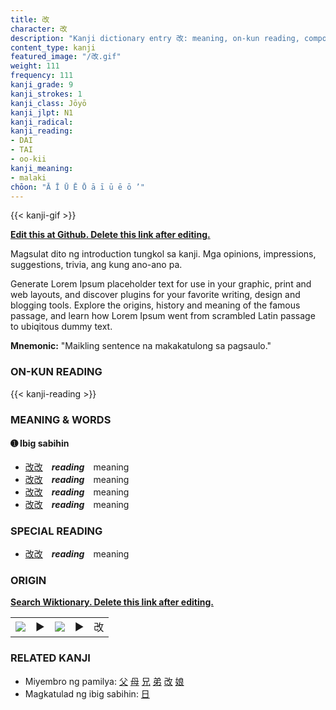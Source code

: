 ```yaml
---
title: 改
character: 改
description: "Kanji dictionary entry 改: meaning, on-kun reading, compounds, origin, related kanji"
content_type: kanji
featured_image: "/改.gif"
weight: 111
frequency: 111
kanji_grade: 9
kanji_strokes: 1
kanji_class: Jōyō
kanji_jlpt: N1
kanji_radical: 
kanji_reading: 
- DAI
- TAI
- oo-kii
kanji_meaning:
- malaki
chōon: "Ā Ī Ū Ē Ō ā ī ū ē ō ’"
---
```

[//]: # (Don't edit the line below. Kanji animated GIF code is automatically generated.)
{{< kanji-gif >}}

[//]: # (Edit below this line.)

**[Edit this at Github. Delete this link after editing.](https://github.com/tim0g/tim/tree/main/content/kanji/改/index.md)**

Magsulat dito ng introduction tungkol sa kanji. Mga opinions, impressions, suggestions, trivia, ang kung ano-ano pa.

Generate Lorem Ipsum placeholder text for use in your graphic, print and web layouts, and discover plugins for your favorite writing, design and blogging tools. Explore the origins, history and meaning of the famous passage, and learn how Lorem Ipsum went from scrambled Latin passage to ubiqitous dummy text.
 
**Mnemonic:** "Maikling sentence na makakatulong sa pagsaulo."

### ON-KUN READING

[//]: # (Don't edit the line below. ON-KUN READING code is automatically generated.)
{{< kanji-reading >}}

### MEANING & WORDS

#### ➊ **Ibig sabihin**
  - [改](../改)[改](../改)　***reading***　meaning
  - [改](../改)[改](../改)　***reading***　meaning
  - [改](../改)[改](../改)　***reading***　meaning
  - [改](../改)[改](../改)　***reading***　meaning

### SPECIAL READING
  - [改](../改)[改](../改)　***reading***　meaning

### ORIGIN

**[Search Wiktionary. Delete this link after editing.](https://wiktionary.org/wiki/改)**
<table class="kanji-table"><tr><td>
<img src="60px-改-bronze.svg.png">
</td><td>▶</td><td>
<img src="60px-改-oracle.svg.png">
</td><td>▶</td>
<td class="kanji-origin">改</td>
</tr></table>

### RELATED KANJI
- Miyembro ng pamilya: [父](../父) [母](../母) [兄](../兄) [弟](../弟) [改](../改) [娘](../娘)
- Magkatulad ng ibig sabihin: [日](../日)
